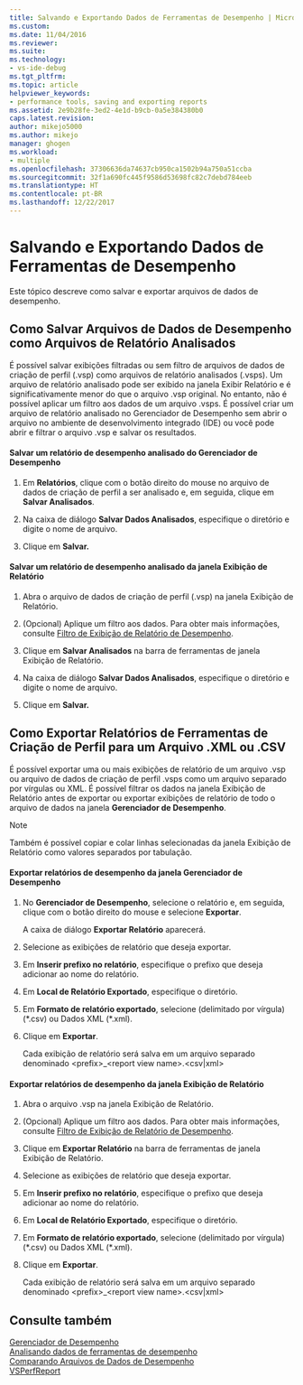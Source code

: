 ```yaml
---
title: Salvando e Exportando Dados de Ferramentas de Desempenho | Microsoft Docs
ms.custom: 
ms.date: 11/04/2016
ms.reviewer: 
ms.suite: 
ms.technology:
- vs-ide-debug
ms.tgt_pltfrm: 
ms.topic: article
helpviewer_keywords:
- performance tools, saving and exporting reports
ms.assetid: 2e9b28fe-3ed2-4e1d-b9cb-0a5e384380b0
caps.latest.revision: 
author: mikejo5000
ms.author: mikejo
manager: ghogen
ms.workload:
- multiple
ms.openlocfilehash: 37306636da74637cb950ca1502b94a750a51ccba
ms.sourcegitcommit: 32f1a690fc445f9586d53698fc82c7debd784eeb
ms.translationtype: HT
ms.contentlocale: pt-BR
ms.lasthandoff: 12/22/2017
---
```

# <a name="saving-and-exporting-performance-tools-data"></a>Salvando e Exportando Dados de Ferramentas de Desempenho
Este tópico descreve como salvar e exportar arquivos de dados de desempenho.  
  
##  <a name="BKMK_Save_Profiler_Data_Files_As_Analyzed_Report_Files"></a> Como Salvar Arquivos de Dados de Desempenho como Arquivos de Relatório Analisados  
 É possível salvar exibições filtradas ou sem filtro de arquivos de dados de criação de perfil (.vsp) como arquivos de relatório analisados (.vsps). Um arquivo de relatório analisado pode ser exibido na janela Exibir Relatório e é significativamente menor do que o arquivo .vsp original. No entanto, não é possível aplicar um filtro aos dados de um arquivo .vsps. É possível criar um arquivo de relatório analisado no Gerenciador de Desempenho sem abrir o arquivo no ambiente de desenvolvimento integrado (IDE) ou você pode abrir e filtrar o arquivo .vsp e salvar os resultados.  
  
#### <a name="to-save-an-analyzed-performance-report-from-the-performance-explorer"></a>Salvar um relatório de desempenho analisado do Gerenciador de Desempenho  
  
1.  Em **Relatórios**, clique com o botão direito do mouse no arquivo de dados de criação de perfil a ser analisado e, em seguida, clique em **Salvar Analisados**.  
  
2.  Na caixa de diálogo **Salvar Dados Analisados**, especifique o diretório e digite o nome de arquivo.  
  
3.  Clique em **Salvar.**  
  
#### <a name="to-save-an-analyzed-performance-report-from-the-report-view-window"></a>Salvar um relatório de desempenho analisado da janela Exibição de Relatório  
  
1.  Abra o arquivo de dados de criação de perfil (.vsp) na janela Exibição de Relatório.  
  
2.  (Opcional) Aplique um filtro aos dados. Para obter mais informações, consulte [Filtro de Exibição de Relatório de Desempenho](../profiling/performance-report-view-filter.md).  
  
3.  Clique em **Salvar Analisados** na barra de ferramentas de janela Exibição de Relatório.  
  
4.  Na caixa de diálogo **Salvar Dados Analisados**, especifique o diretório e digite o nome de arquivo.  
  
5.  Clique em **Salvar.**  
  
## <a name="how-to-export-profiling-tools-reports-to-an-xml-or-csv-file"></a>Como Exportar Relatórios de Ferramentas de Criação de Perfil para um Arquivo .XML ou .CSV  
 É possível exportar uma ou mais exibições de relatório de um arquivo .vsp ou arquivo de dados de criação de perfil .vsps como um arquivo separado por vírgulas ou XML. É possível filtrar os dados na janela Exibição de Relatório antes de exportar ou exportar exibições de relatório de todo o arquivo de dados na janela **Gerenciador de Desempenho**.  
  
> [!NOTE]
>  Também é possível copiar e colar linhas selecionadas da janela Exibição de Relatório como valores separados por tabulação.  
  
#### <a name="to-export-performance-reports-from-the-performance-explorer-window"></a>Exportar relatórios de desempenho da janela Gerenciador de Desempenho  
  
1.  No **Gerenciador de Desempenho**, selecione o relatório e, em seguida, clique com o botão direito do mouse e selecione **Exportar**.  
  
     A caixa de diálogo **Exportar Relatório** aparecerá.  
  
2.  Selecione as exibições de relatório que deseja exportar.  
  
3.  Em **Inserir prefixo no relatório**, especifique o prefixo que deseja adicionar ao nome do relatório.  
  
4.  Em **Local de Relatório Exportado**, especifique o diretório.  
  
5.  Em **Formato de relatório exportado**, selecione (delimitado por vírgula) (\*.csv\) ou Dados XML (\*.xml\).  
  
6.  Clique em **Exportar**.  
  
     Cada exibição de relatório será salva em um arquivo separado denominado \<prefix>_\<report view name>.\<csv&#124;xml>  
  
#### <a name="to-export-performance-reports-from-the-report-view-window"></a>Exportar relatórios de desempenho da janela Exibição de Relatório  
  
1.  Abra o arquivo .vsp na janela Exibição de Relatório.  
  
2.  (Opcional) Aplique um filtro aos dados. Para obter mais informações, consulte [Filtro de Exibição de Relatório de Desempenho](../profiling/performance-report-view-filter.md).  
  
3.  Clique em **Exportar Relatório** na barra de ferramentas de janela Exibição de Relatório.  
  
4.  Selecione as exibições de relatório que deseja exportar.  
  
5.  Em **Inserir prefixo no relatório**, especifique o prefixo que deseja adicionar ao nome do relatório.  
  
6.  Em **Local de Relatório Exportado**, especifique o diretório.  
  
7.  Em **Formato de relatório exportado**, selecione (delimitado por vírgula) (\*.csv) ou Dados XML (\*.xml).  
  
8.  Clique em **Exportar**.  
  
     Cada exibição de relatório será salva em um arquivo separado denominado \<prefix>_\<report view name>.\<csv&#124;xml>  
  
## <a name="see-also"></a>Consulte também  
 [Gerenciador de Desempenho](../profiling/performance-explorer.md)   
 [Analisando dados de ferramentas de desempenho](../profiling/analyzing-performance-tools-data.md)   
 [Comparando Arquivos de Dados de Desempenho](../profiling/comparing-performance-data-files.md)   
 [VSPerfReport](../profiling/vsperfreport.md)
